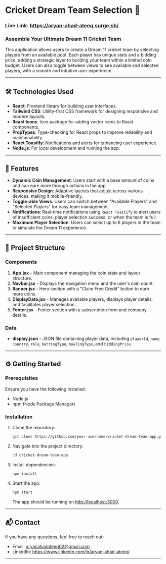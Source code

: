 # Cricket Dream Team Selection 🏏

### Live Link: https://aryan-ahad-ateeq.surge.sh/

### Assemble Your Ultimate Dream 11 Cricket Team

This application allows users to create a Dream 11 cricket team by selecting players from an available pool. Each player has unique stats and a bidding price, adding a strategic layer to building your team within a limited coin budget. Users can also toggle between views to see available and selected players, with a smooth and intuitive user experience.

---

## 🛠 Technologies Used

- **React**: Frontend library for building user interfaces.
- **Tailwind CSS**: Utility-first CSS framework for designing responsive and modern layouts.
- **React Icons**: Icon package for adding vector icons to React components.
- **PropTypes**: Type-checking for React props to improve reliability and maintainability.
- **React Toastify**: Notifications and alerts for enhancing user experience.
- **Node.js**: For local development and running the app.

---

## 📜 Features

- **Dynamic Coin Management**: Users start with a base amount of coins and can earn more through actions in the app.
- **Responsive Design**: Adaptive layouts that adjust across various devices, making it mobile-friendly.
- **Toggle-able Views**: Users can switch between "Available Players" and "Selected Players" for easy team management.
- **Notifications**: Real-time notifications using `React Toastify` to alert users of insufficient coins, player selection success, or when the team is full.
- **Maximum Player Selection**: Users can select up to 6 players in the team to simulate the Dream 11 experience.

---

## 📂 Project Structure

### Components

1. **App.jsx** - Main component managing the coin state and layout structure.
2. **Navbar.jsx** - Displays the navigation menu and the user's coin count.
3. **Banner.jsx** - Hero section with a "Claim Free Credit" button to earn more coins.
4. **DisplayData.jsx** - Manages available players, displays player details, and facilitates player selection.
5. **Footer.jsx** - Footer section with a subscription form and company details.

### Data

- **display.json** - JSON file containing player data, including `playerId`, `name`, `country`, `role`, `battingType`, `bowlingType`, and `biddingPrice`.

---

## ⚙️ Getting Started

### Prerequisites

Ensure you have the following installed:
- Node.js
- npm (Node Package Manager)

### Installation

1. Clone the repository:
   ```bash
   git clone https://github.com/your-username/cricket-dream-team-app.git
   ```
2. Navigate into the project directory:
   ```bash
   cd cricket-dream-team-app
   ```
3. Install dependencies:
   ```bash
   npm install
   ```
4. Start the app:
   ```bash
   npm start
   ```
   The app should be running on [http://localhost:3000](http://localhost:3000).

---

## 📬 Contact

If you have any questions, feel free to reach out:
- Email: aryanahadateeq02@gmail.com
- LinkedIn: https://www.linkedin.com/in/aryan-ahad-ateeq/

---

